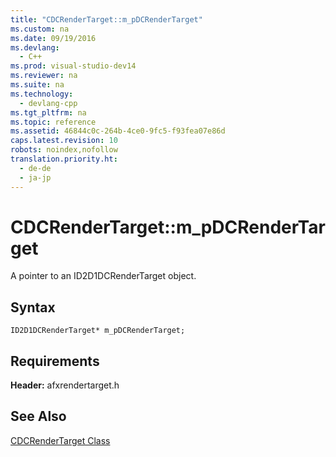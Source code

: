 ```yaml
---
title: "CDCRenderTarget::m_pDCRenderTarget"
ms.custom: na
ms.date: 09/19/2016
ms.devlang: 
  - C++
ms.prod: visual-studio-dev14
ms.reviewer: na
ms.suite: na
ms.technology: 
  - devlang-cpp
ms.tgt_pltfrm: na
ms.topic: reference
ms.assetid: 46844c0c-264b-4ce0-9fc5-f93fea07e86d
caps.latest.revision: 10
robots: noindex,nofollow
translation.priority.ht: 
  - de-de
  - ja-jp
---
```

# CDCRenderTarget::m_pDCRenderTarget
A pointer to an ID2D1DCRenderTarget object.  
  
## Syntax  
  
```  
ID2D1DCRenderTarget* m_pDCRenderTarget;  
```  
  
## Requirements  
 **Header:** afxrendertarget.h  
  
## See Also  
 [CDCRenderTarget Class](../vs140/CDCRenderTarget-Class.md)